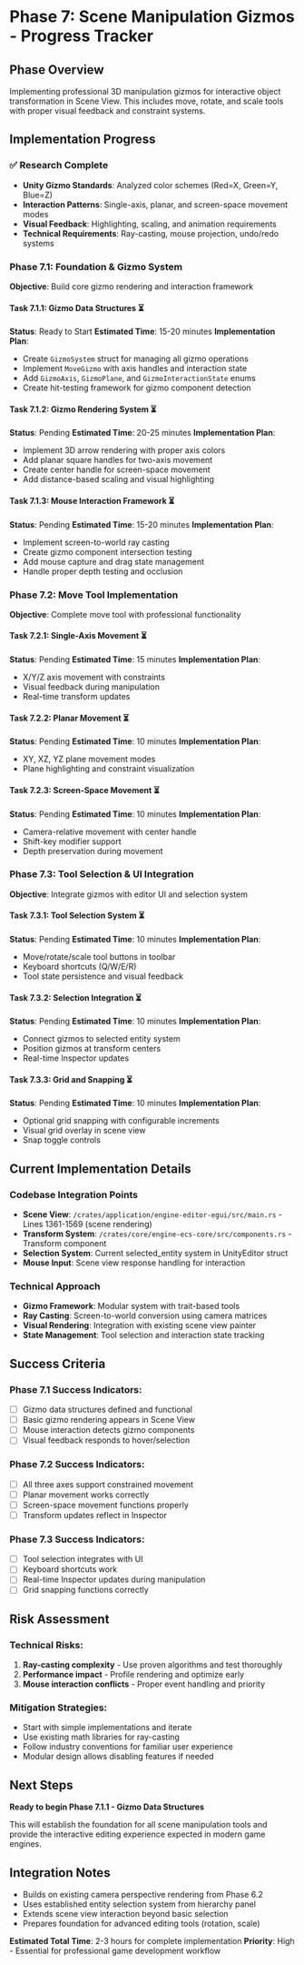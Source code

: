 # Phase 7: Scene Manipulation Gizmos - Progress Tracker

## Phase Overview
Implementing professional 3D manipulation gizmos for interactive object transformation in Scene View. This includes move, rotate, and scale tools with proper visual feedback and constraint systems.

## Implementation Progress

### ✅ Research Complete
- **Unity Gizmo Standards**: Analyzed color schemes (Red=X, Green=Y, Blue=Z)
- **Interaction Patterns**: Single-axis, planar, and screen-space movement modes
- **Visual Feedback**: Highlighting, scaling, and animation requirements
- **Technical Requirements**: Ray-casting, mouse projection, undo/redo systems

### Phase 7.1: Foundation & Gizmo System
**Objective**: Build core gizmo rendering and interaction framework

#### Task 7.1.1: Gizmo Data Structures ⏳
**Status**: Ready to Start
**Estimated Time**: 15-20 minutes
**Implementation Plan**:
- Create `GizmoSystem` struct for managing all gizmo operations
- Implement `MoveGizmo` with axis handles and interaction state
- Add `GizmoAxis`, `GizmoPlane`, and `GizmoInteractionState` enums
- Create hit-testing framework for gizmo component detection

#### Task 7.1.2: Gizmo Rendering System ⏳
**Status**: Pending
**Estimated Time**: 20-25 minutes
**Implementation Plan**:
- Implement 3D arrow rendering with proper axis colors
- Add planar square handles for two-axis movement
- Create center handle for screen-space movement
- Add distance-based scaling and visual highlighting

#### Task 7.1.3: Mouse Interaction Framework ⏳
**Status**: Pending 
**Estimated Time**: 15-20 minutes
**Implementation Plan**:
- Implement screen-to-world ray casting
- Create gizmo component intersection testing
- Add mouse capture and drag state management
- Handle proper depth testing and occlusion

### Phase 7.2: Move Tool Implementation
**Objective**: Complete move tool with professional functionality

#### Task 7.2.1: Single-Axis Movement ⏳
**Status**: Pending
**Estimated Time**: 15 minutes
**Implementation Plan**:
- X/Y/Z axis movement with constraints
- Visual feedback during manipulation
- Real-time transform updates

#### Task 7.2.2: Planar Movement ⏳
**Status**: Pending
**Estimated Time**: 10 minutes
**Implementation Plan**:
- XY, XZ, YZ plane movement modes
- Plane highlighting and constraint visualization

#### Task 7.2.3: Screen-Space Movement ⏳
**Status**: Pending
**Estimated Time**: 10 minutes
**Implementation Plan**:
- Camera-relative movement with center handle
- Shift-key modifier support
- Depth preservation during movement

### Phase 7.3: Tool Selection & UI Integration
**Objective**: Integrate gizmos with editor UI and selection system

#### Task 7.3.1: Tool Selection System ⏳
**Status**: Pending
**Estimated Time**: 10 minutes
**Implementation Plan**:
- Move/rotate/scale tool buttons in toolbar
- Keyboard shortcuts (Q/W/E/R)
- Tool state persistence and visual feedback

#### Task 7.3.2: Selection Integration ⏳
**Status**: Pending
**Estimated Time**: 10 minutes
**Implementation Plan**:
- Connect gizmos to selected entity system
- Position gizmos at transform centers
- Real-time Inspector updates

#### Task 7.3.3: Grid and Snapping ⏳
**Status**: Pending
**Estimated Time**: 10 minutes
**Implementation Plan**:
- Optional grid snapping with configurable increments
- Visual grid overlay in scene view
- Snap toggle controls

## Current Implementation Details

### Codebase Integration Points
- **Scene View**: `/crates/application/engine-editor-egui/src/main.rs` - Lines 1361-1569 (scene rendering)
- **Transform System**: `/crates/core/engine-ecs-core/src/components.rs` - Transform component
- **Selection System**: Current selected_entity system in UnityEditor struct
- **Mouse Input**: Scene view response handling for interaction

### Technical Approach
- **Gizmo Framework**: Modular system with trait-based tools
- **Ray Casting**: Screen-to-world conversion using camera matrices
- **Visual Rendering**: Integration with existing scene view painter
- **State Management**: Tool selection and interaction state tracking

## Success Criteria

### Phase 7.1 Success Indicators:
- [ ] Gizmo data structures defined and functional
- [ ] Basic gizmo rendering appears in Scene View
- [ ] Mouse interaction detects gizmo components
- [ ] Visual feedback responds to hover/selection

### Phase 7.2 Success Indicators:
- [ ] All three axes support constrained movement
- [ ] Planar movement works correctly
- [ ] Screen-space movement functions properly
- [ ] Transform updates reflect in Inspector

### Phase 7.3 Success Indicators:
- [ ] Tool selection integrates with UI
- [ ] Keyboard shortcuts work
- [ ] Real-time Inspector updates during manipulation
- [ ] Grid snapping functions correctly

## Risk Assessment

### Technical Risks:
1. **Ray-casting complexity** - Use proven algorithms and test thoroughly
2. **Performance impact** - Profile rendering and optimize early
3. **Mouse interaction conflicts** - Proper event handling and priority

### Mitigation Strategies:
- Start with simple implementations and iterate
- Use existing math libraries for ray-casting
- Follow industry conventions for familiar user experience
- Modular design allows disabling features if needed

## Next Steps

**Ready to begin Phase 7.1.1 - Gizmo Data Structures**

This will establish the foundation for all scene manipulation tools and provide the interactive editing experience expected in modern game engines.

## Integration Notes

- Builds on existing camera perspective rendering from Phase 6.2
- Uses established entity selection system from hierarchy panel
- Extends scene view interaction beyond basic selection
- Prepares foundation for advanced editing tools (rotation, scale)

**Estimated Total Time**: 2-3 hours for complete implementation
**Priority**: High - Essential for professional game development workflow